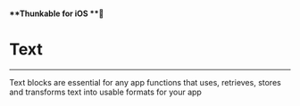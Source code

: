 #### **Thunkable for iOS **

# Text

---

Text blocks are essential for any app functions that uses, retrieves, stores and transforms text into usable formats for your app

